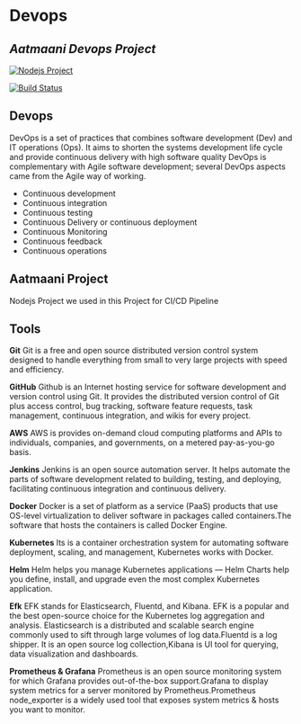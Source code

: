 # Devops
## _Aatmaani Devops Project_

[![Nodejs Project](https://cldup.com/dTxpPi9lDf.thumb.png)](https://nodesource.com/products/nsolid)

[![Build Status](https://travis-ci.org/joemccann/dillinger.svg?branch=master)](https://travis-ci.org/joemccann/dillinger)

## Devops
  DevOps is a set of practices that combines software development (Dev) and IT operations (Ops). It aims to shorten the systems development life cycle and provide continuous delivery with high software quality DevOps is complementary with Agile software development; several DevOps aspects came from the Agile way of working.

- Continuous development
- Continuous integration
- Continuous testing
- Continuous Delivery or continuous deployment
- Continuous Monitoring
- Continuous feedback
- Continuous operations
## Aatmaani Project 
 Nodejs Project we used in this Project for CI/CD Pipeline 
## Tools
**Git**
Git is a free and open source distributed version control system designed to handle everything from small to very large projects with speed and efficiency.

**GitHub**
Github  is an Internet hosting service for software development and version control using Git. It provides the distributed version control of Git plus access control, bug tracking, software feature requests, task management, continuous integration, and wikis for every project.

**AWS**
AWS is provides on-demand cloud computing platforms and APIs to individuals, companies, and governments, on a metered pay-as-you-go basis.

**Jenkins**
Jenkins is an open source automation server. It helps automate the parts of software development related to building, testing, and deploying, facilitating continuous integration and continuous delivery.

**Docker**
Docker is a set of platform as a service (PaaS) products that use OS-level virtualization to deliver software in packages called containers.The software that hosts the containers is called Docker Engine.

**Kubernetes**
Its is a container orchestration system for automating software deployment, scaling, and management, Kubernetes works with Docker.

**Helm**
Helm helps you manage Kubernetes applications — Helm Charts help you define, install, and upgrade even the most complex Kubernetes application.

**Efk**
EFK stands for Elasticsearch, Fluentd, and Kibana. EFK is a popular and the best open-source choice for the Kubernetes log aggregation and analysis. Elasticsearch is a distributed and scalable search engine commonly used to sift through large volumes of log data.Fluentd is a log shipper. It is an open source log collection,Kibana is UI tool for querying, data visualization and dashboards.

**Prometheus & Grafana**
Prometheus is an open source monitoring system for which Grafana provides out-of-the-box support.Grafana to display system metrics for a server monitored by Prometheus.Prometheus node_exporter is a widely used tool that exposes system metrics & hosts you want to monitor.


